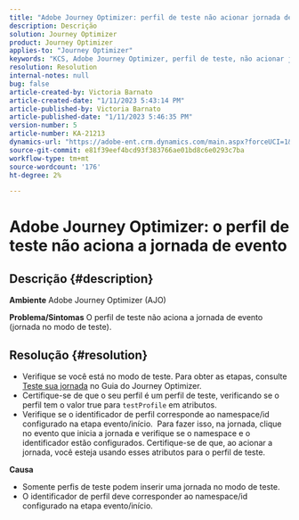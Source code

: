 ```yaml
---
title: "Adobe Journey Optimizer: perfil de teste não acionar jornada de evento"
description: Descrição
solution: Journey Optimizer
product: Journey Optimizer
applies-to: "Journey Optimizer"
keywords: "KCS, Adobe Journey Optimizer, perfil de teste, não acionar jornada de evento, AJO"
resolution: Resolution
internal-notes: null
bug: false
article-created-by: Victoria Barnato
article-created-date: "1/11/2023 5:43:14 PM"
article-published-by: Victoria Barnato
article-published-date: "1/11/2023 5:46:35 PM"
version-number: 5
article-number: KA-21213
dynamics-url: "https://adobe-ent.crm.dynamics.com/main.aspx?forceUCI=1&pagetype=entityrecord&etn=knowledgearticle&id=694ca26a-d791-ed11-aad1-6045bd006d92"
source-git-commit: e81f39eef4bcd93f383766ae01bd8c6e0293c7ba
workflow-type: tm+mt
source-wordcount: '176'
ht-degree: 2%

---
```


# Adobe Journey Optimizer: o perfil de teste não aciona a jornada de evento

## Descrição {#description}

<b>Ambiente</b>
Adobe Journey Optimizer (AJO)

<b>Problema/Sintomas</b>
O perfil de teste não aciona a jornada de evento (jornada no modo de teste).


## Resolução {#resolution}


- Verifique se você está no modo de teste. Para obter as etapas, consulte [Teste sua jornada](https://experienceleague.adobe.com/docs/journey-optimizer/using/orchestrate-journeys/create-journey/testing-the-journey.html) no Guia do Journey Optimizer.
- Certifique-se de que o seu perfil é um perfil de teste, verificando se o perfil tem o valor true para `testProfile` em atributos.
- Verifique se o identificador de perfil corresponde ao namespace/id configurado na etapa evento/início.  Para fazer isso, na jornada, clique no evento que inicia a jornada e verifique se o namespace e o identificador estão configurados. Certifique-se de que, ao acionar a jornada, você esteja usando esses atributos para o perfil de teste.

<b>Causa</b>
- Somente perfis de teste podem inserir uma jornada no modo de teste.
- O identificador de perfil deve corresponder ao namespace/id configurado na etapa evento/início.

